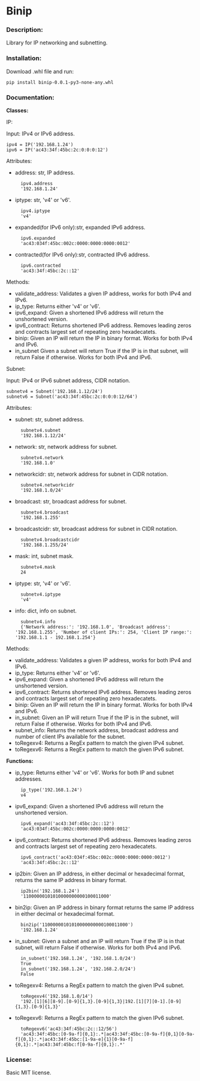 # Binip

### Description:

Library for IP networking and subnetting.

### Installation:

Download .whl file and run:

    pip install binip-0.0.1-py3-none-any.whl

### Documentation:

**Classes:**

IP:

Input: IPv4 or IPv6 address.

    ipv4 = IP('192.168.1.24')
    ipv6 = IP('ac43:34f:45bc:2c:0:0:0:12')

Attributes:

- address: str, IP address.

        ipv4.address
        '192.168.1.24'
  
- iptype: str, 'v4' or 'v6'.

        ipv4.iptype
        'v4'
  
- expanded(for IPv6 only):str, expanded IPv6 address.

        ipv6.expanded
        'ac43:034f:45bc:002c:0000:0000:0000:0012'

- contracted(for IPv6 only):str, contracted IPv6 address.

        ipv6.contracted
        'ac43:34f:45bc:2c::12'

Methods:

- validate_address: Validates a given IP address, works for both IPv4 and IPv6.
- ip_type: Returns either 'v4' or 'v6'.
- ipv6_expand: Given a shortened IPv6 address will return the unshortened version.
- ipv6_contract: Returns shortened IPv6 address.  Removes leading zeros and contracts largest set of repeating zero hexadecatets.
- binip: Given an IP will return the IP in binary format.  Works for both IPv4 and IPv6.
- in_subnet Given a subnet will return True if the IP is in that subnet, will return False if otherwise.  Works for both IPv4 and IPv6.

Subnet:

Input: IPv4 or IPv6 subnet address, CIDR notation.

    subnetv4 = Subnet('192.168.1.12/24')
    subnetv6 = Subnet('ac43:34f:45bc:2c:0:0:0:12/64')

Attributes:

- subnet: str, subnet address.

        subnetv4.subnet
        '192.168.1.12/24'

- network: str, network address for subnet.

        subnetv4.network
        '192.168.1.0'

- networkcidr: str, network address for subnet in CIDR notation.

        subnetv4.networkcidr
        '192.168.1.0/24'

- broadcast: str, broadcast address for subnet.

        subnetv4.broadcast
        '192.168.1.255'

- broadcastcidr: str, broadcast address for subnet in CIDR notation.

        subnetv4.broadcastcidr
        '192.168.1.255/24'

- mask: int, subnet mask.

        subnetv4.mask
        24

- iptype: str, 'v4' or 'v6'.

        subnetv4.iptype
        'v4'

- info: dict, info on subnet.

        subnetv4.info
        {'Network address:': '192.168.1.0', 'Broadcast address': '192.168.1.255', 'Number of client IPs:': 254, 'Client IP range:': '192.168.1.1 - 192.168.1.254'}


Methods:

- validate_address: Validates a given IP address, works for both IPv4 and IPv6.
- ip_type: Returns either 'v4' or 'v6'.
- ipv6_expand: Given a shortened IPv6 address will return the unshortened version.
- ipv6_contract: Returns shortened IPv6 address.  Removes leading zeros and contracts largest set of repeating zero hexadecatets.
- binip: Given an IP will return the IP in binary format.  Works for both IPv4 and IPv6.
- in_subnet: Given an IP will return True if the IP is in the subnet, will return False if otherwise.  Works for both IPv4 and IPv6.
- subnet_info: Returns the network address, broadcast address and number of client IPs available for the subnet.
- toRegexv4: Returns a RegEx pattern to match the given IPv4 subnet.
- toRegexv6: Returns a RegEx pattern to match the given IPv6 subnet.
    
**Functions:**

- ip_type: Returns either 'v4' or 'v6'.  Works for both IP and subnet addresses.

        ip_type('192.168.1.24')
        v4

- ipv6_expand: Given a shortened IPv6 address will return the unshortened version.

        ipv6_expand('ac43:34f:45bc:2c::12')
        'ac43:034f:45bc:002c:0000:0000:0000:0012'
    
- ipv6_contract: Returns shortened IPv6 address.  Removes leading zeros and contracts largest set of repeating zero hexadecatets.

        ipv6_contract('ac43:034f:45bc:002c:0000:0000:0000:0012')
        'ac43:34f:45bc:2c::12'
    
- ip2bin: Given an IP address, in either decimal or hexadecimal format, returns the same IP address in binary format.

        ip2bin('192.168.1.24')
        '11000000101010000000000100011000'
    
- bin2ip: Given an IP address in binary format returns the same IP address in either decimal or hexadecimal format.

        bin2ip('11000000101010000000000100011000')
        '192.168.1.24'
    
- in_subnet: Given a subnet and an IP will return True if the IP is in that subnet, will return False if otherwise.  Works for both IPv4 and IPv6.

        in_subnet('192.168.1.24', '192.168.1.0/24')
        True
        in_subnet('192.168.1.24', '192.168.2.0/24')
        False
    
- toRegexv4: Returns a RegEx pattern to match the given IPv4 subnet.

        toRegexv4('192.168.1.0/14')
        '192.[1][6][8-9].[0-9]{1,3}.[0-9]{1,3}|192.[1][7][0-1].[0-9]{1,3}.[0-9]{1,3}'
    
- toRegexv6: Returns a RegEx pattern to match the given IPv6 subnet.

        toRegexv6('ac43:34f:45bc:2c::12/56')
        'ac43:34f:45bc:[0-9a-f]{0,1}:.*|ac43:34f:45bc:[0-9a-f]{0,1}[0-9a-f]{0,1}:.*|ac43:34f:45bc:[1-9a-e]{1}[0-9a-f]{0,1}:.*|ac43:34f:45bc:f[0-9a-f]{0,1}:.*'

### License:

Basic MIT license.
